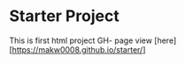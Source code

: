 # Starter Project
This is first html project
GH- page view [here][https://makw0008.github.io/starter/]